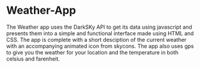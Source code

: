 # Weather-App

The Weather app uses the DarkSKy API to get its data using javascript and presents them into a simple and functional interface made using HTML and CSS. The app is complete with a short desciption of the current weather with an accompanying animated icon from skycons. The app also uses gps to give you the weather for your location and the temperature in both celsius and farenheit.
